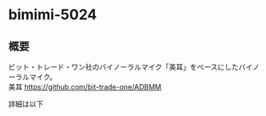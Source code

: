 # bimimi-5024

## 概要

ビット・トレード・ワン社のバイノーラルマイク「美耳」をベースにしたバイノーラルマイク。\
美耳 https://github.com/bit-trade-one/ADBMM

詳細は以下
